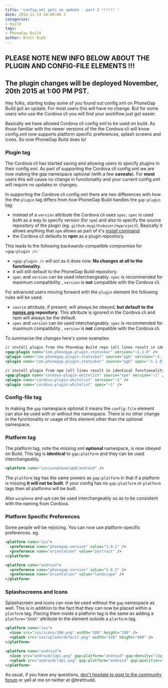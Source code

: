 ```yaml
---
title: 'config.xml gets an update - part 2 !!!!!! '
date: 2015-11-19 18:00:00 Z
categories:
- build
tags:
- PhoneGap Build
author: Brett Rudd
---
```


## PLEASE NOTE NEW INFO BELOW ABOUT THE PLUGIN AND CONFIG-FILE ELEMENTS !!!

## The plugin changes will be deployed November, 20th 2015 at 1:00 PM PST.

Hey folks, starting today some of you found out config.xml on PhoneGap Build got an update. For most users this will have no change. But for some users who use the Cordova cli you will find your workflow just got easier.

Basically we have allowed Cordova cli config.xml to be used on build.  As those familiar with the newer versions of the the Cordova cli will know config.xml now supports platform specific preferences, splash screens and icons.  So now PhoneGap Build does to!

### Plugin tag

The Cordova cli has started saving and allowing users to specify plugins in their config.xml.  As part of supporting the Cordova cli config.xml we are now making the gap namespace optional (with a few **caveats**).  For **most** users this will cause no change in functionality and your current config.xml will require no updates or changes.

In supporting the Cordova cli config.xml there are two differences with how the the `plugin` tag differs from how PhoneGap Build handles the `gap:plugin` tag:

* instead of a `version` attribute the Cordova cli uses `spec`. `spec` is used both as a way to specify version (for `npm`) and also to specify the source repository of the plugin (eg. `github:mygithubuser/myproject`). Basically it allows anything that `npm` allows as part of it's [install command](https://docs.npmjs.com/cli/install).
* the Cordova cli defaults to **npm** as a plugin repository.

This leads to the following backwards-compatible compromise for `<gap:plugin />`:

* `<gap:plugin />` will act as it does now.  **No changes at all to the functionality**.
* it will still default to the PhoneGap Build repository.
* `spec` and `version` can be used interchangeably. `spec` is recommended for maximum compatibility , `version` is **not** compatible with the Cordova cli.

For advanced users moving forward with the `plugin` element the following rules will be used:

* `source` attribute, if present, will always be obeyed, **but default to the [npmjs.org](https://www.npmjs.org) repository**.  This attribute is ignored in the Cordova cli and npm will always be the default.
* `spec` and `version` can be used interchangeably. `spec` is recommended for maximum compatibility , `version` is **not** compatible with the Cordova cli.

To summarise the changes here's some examples:

```xml
// install plugin from the PhoneGap Build repo (all lines result in identical functionality)
<gap:plugin name="com.phonegap.plugin.statusbar" version="~1.1.0" />
<plugin name="com.phonegap.plugin.statusbar" source="pgb" version="~1.1.0" />
<plugin name="com.phonegap.plugin.statusbar" source="pgb" spec="~1.1.0" />

// install plugin from npm (all lines result in identical functionality)
<gap:plugin name="cordova-plugin-whitelist" source="npm" version="~1" />
<plugin name="cordova-plugin-whitelist" version="~1" />
<plugin name="cordova-plugin-whitelist" spec="~1" />
```

### Config-file tag

In making the `gap` namespace optional it means the `config-file` element can also be used with or
without the namespace. There is no other change in the functionality or usage of this element other than the optional namespace.

### Platform tag

The platform tag, note the missing xml **optional** namespace, is now obeyed on Build.  This tag is **identical** to `gap:platform` and they can be used interchangeably.

```xml
<platform name="ios|winphone|wp8|android" />
```

The `platform` tag has the same powers as `gap:platform` in that if a platform is missing **it will not be built**. If your config has no `gap:platform` or `platform` tags then all platforms will be built.

Also `winphone` and `wp8` can be used interchangeably so as to be consistent with the naming from Cordova.

### Platform Specific Preferences

Some people will be rejoicing.  You can now use platform-specific preferences.  eg.

```xml
<platform name="ios">
  <preference name="phonegap-version" value="3.9.1" />
  <preference name="orientation" value="portrait" />
</platform>

<platform name="android">
  <preference name="phonegap-version" value="4.0.2" />
  <preference name="orientation" value="landscape" />
</platform>
```

### Splashscreens and Icons

Splashscreen and icons can now be used without the `gap` namespace as well. This is in addition to the fact that they can now be placed within a `platform` tag. Placing them inside a platform tag is the same as adding a `platform="XXXX"` attribute to the element outside a `platform` tag.

```xml
<platform name="ios">
  <icon src="ios/icons/100.png" width="100" height="100" />
  <splash src="ios/splash/default.png" width="320" height="480" />
</platform>

<platform name="android">
  <icon src="android/ldpi.png" gap:platform="android" gap:density="ldpi" />
  <splash src="android/ldpi.png" gap:platform="android" gap:qualifier="lhdpi" />
</platform>
```

As usual, if you have any questions, <a href="http://community.phonegap.com">don't hesitate to post to the community forum</a> or yell at me on twitter at @brettrudd.
